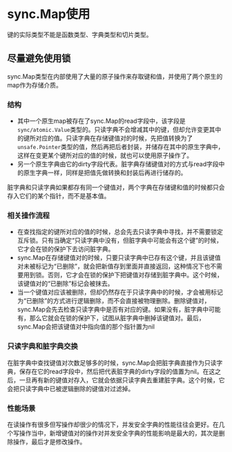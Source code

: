 
# sync.Map使用
键的实际类型不能是函数类型、字典类型和切片类型。
## 尽量避免使用锁
sync.Map类型在内部使用了大量的原子操作来存取键和值，并使用了两个原生的map作为存储介质。

### 结构
* 其中一个原生map被存在了sync.Map的read字段中，该字段是`sync/atomic.Value`类型的。只读字典不会增减其中的键，但却允许变更其中的键所对应的值。只读字典在存储键值对的时候，先把值转换为了`unsafe.Pointer`类型的值，然后再把后者封装，并储存在其中的原生字典中，这样在变更某个键所对应的值的时候，就也可以使用原子操作了。
* 另一个原生字典由它的dirty字段代表。脏字典存储键值对的方式与read字段中的原生字典一样，同样是把值先做转换和封装后再进行储存的。

脏字典和只读字典如果都存有同一个键值对，两个字典在存储键和值的时候都只会存入它们的某个指针，而不是基本值。

### 相关操作流程
* 在查找指定的键所对应的值的时候，总会先去只读字典中寻找，并不需要锁定互斥锁。只有当确定“只读字典中没有，但脏字典中可能会有这个键”的时候，它才会在锁的保护下去访问脏字典。
* sync.Map在存储键值对的时候，只要只读字典中已存有这个键，并且该键值对未被标记为“已删除”，就会把新值存到里面并直接返回，这种情况下也不需要用到锁。否则，它才会在锁的保护下把键值对存储到脏字典中。这个时候，该键值对的“已删除”标记会被抹去。
* 当一个键值对应该被删除，但却仍然存在于只读字典中的时候，才会被用标记为“已删除”的方式进行逻辑删除，而不会直接被物理删除。删除键值对，sync.Map会先去检查只读字典中是否有对应的键。如果没有，脏字典中可能有，那么它就会在锁的保护下，试图从脏字典中删掉该键值对。最后，sync.Map会把该键值对中指向值的那个指针置为nil

### 只读字典和脏字典交换
在脏字典中查找键值对次数足够多的时候，sync.Map会把脏字典直接作为只读字典，保存在它的read字段中，然后把代表脏字典的dirty字段的值置为nil。在这之后，一旦再有新的键值对存入，它就会依据只读字典去重建脏字典。这个时候，它会把只读字典中已被逻辑删除的键值对过滤掉。

### 性能场景
在读操作有很多但写操作却很少的情况下，并发安全字典的性能往往会更好。在几个写操作当中，新增键值对的操作对并发安全字典的性能影响是最大的，其次是删除操作，最后才是修改操作。